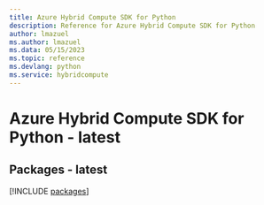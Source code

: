 ```yaml
---
title: Azure Hybrid Compute SDK for Python
description: Reference for Azure Hybrid Compute SDK for Python
author: lmazuel
ms.author: lmazuel
ms.data: 05/15/2023
ms.topic: reference
ms.devlang: python
ms.service: hybridcompute
---
```

# Azure Hybrid Compute SDK for Python - latest
## Packages - latest
[!INCLUDE [packages](hybrid-compute-index.md)]